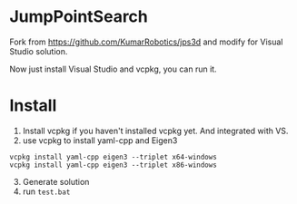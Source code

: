 ﻿# JumpPointSearch

Fork from https://github.com/KumarRobotics/jps3d and modify for Visual Studio solution.

Now just install Visual Studio and vcpkg, you can run it.

# Install
1. Install vcpkg if you haven't installed vcpkg yet. And integrated with VS.
2. use vcpkg to install yaml-cpp and Eigen3
```
vcpkg install yaml-cpp eigen3 --triplet x64-windows
vcpkg install yaml-cpp eigen3 --triplet x86-windows
```
3. Generate solution
4. run `test.bat`